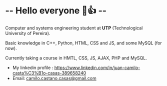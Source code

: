 # -- Hello everyone 👋👍 --
Computer and systems engineering student at **UTP** (Technological University of Pereira).

Basic knowledge in C++, Python, HTML, CSS and JS, and some MySQL (for now).

Currently taking a course in HMTL, CSS, JS, AJAX, PHP and MySQL. 

- My linkedin profile : https://www.linkedin.com/in/juan-camilo-casta%C3%B1o-casas-389658240
- Email: camilo.castano.casas@gmail.com 
